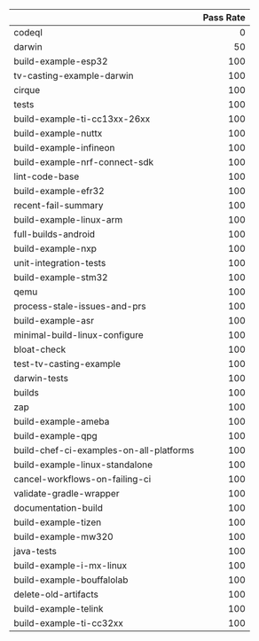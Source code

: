 |                                         |   Pass Rate |
|:----------------------------------------|------------:|
| codeql                                  |           0 |
| darwin                                  |          50 |
| build-example-esp32                     |         100 |
| tv-casting-example-darwin               |         100 |
| cirque                                  |         100 |
| tests                                   |         100 |
| build-example-ti-cc13xx-26xx            |         100 |
| build-example-nuttx                     |         100 |
| build-example-infineon                  |         100 |
| build-example-nrf-connect-sdk           |         100 |
| lint-code-base                          |         100 |
| build-example-efr32                     |         100 |
| recent-fail-summary                     |         100 |
| build-example-linux-arm                 |         100 |
| full-builds-android                     |         100 |
| build-example-nxp                       |         100 |
| unit-integration-tests                  |         100 |
| build-example-stm32                     |         100 |
| qemu                                    |         100 |
| process-stale-issues-and-prs            |         100 |
| build-example-asr                       |         100 |
| minimal-build-linux-configure           |         100 |
| bloat-check                             |         100 |
| test-tv-casting-example                 |         100 |
| darwin-tests                            |         100 |
| builds                                  |         100 |
| zap                                     |         100 |
| build-example-ameba                     |         100 |
| build-example-qpg                       |         100 |
| build-chef-ci-examples-on-all-platforms |         100 |
| build-example-linux-standalone          |         100 |
| cancel-workflows-on-failing-ci          |         100 |
| validate-gradle-wrapper                 |         100 |
| documentation-build                     |         100 |
| build-example-tizen                     |         100 |
| build-example-mw320                     |         100 |
| java-tests                              |         100 |
| build-example-i-mx-linux                |         100 |
| build-example-bouffalolab               |         100 |
| delete-old-artifacts                    |         100 |
| build-example-telink                    |         100 |
| build-example-ti-cc32xx                 |         100 |